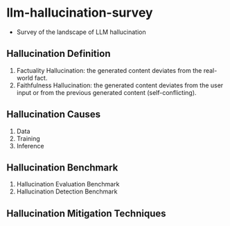 # llm-hallucination-survey
- Survey of the landscape of LLM hallucination

## Hallucination Definition 
1. Factuality Hallucination: the generated content deviates from the real-world fact. 
2. Faithfulness Hallucination: the generated content deviates from the user input or from the previous generated content (self-conflicting). 

## Hallucination Causes 
1. Data
2. Training
3. Inference  

## Hallucination Benchmark 
1. Hallucination Evaluation Benchmark
2. Hallucination Detection Benchmark 


## Hallucination Mitigation Techniques 


